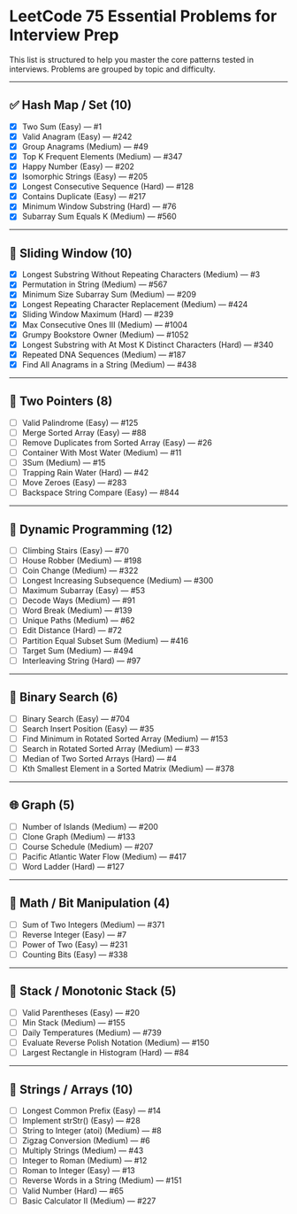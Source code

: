 # LeetCode 75 Essential Problems for Interview Prep

This list is structured to help you master the core patterns tested in interviews. Problems are grouped by topic and difficulty.

---

## ✅ Hash Map / Set (10)

- [x] Two Sum (Easy) — #1
- [x] Valid Anagram (Easy) — #242
- [x] Group Anagrams (Medium) — #49
- [x] Top K Frequent Elements (Medium) — #347
- [x] Happy Number (Easy) — #202
- [x] Isomorphic Strings (Easy) — #205
- [x] Longest Consecutive Sequence (Hard) — #128
- [x] Contains Duplicate (Easy) — #217
- [x] Minimum Window Substring (Hard) — #76
- [x] Subarray Sum Equals K (Medium) — #560

---

## 🚪 Sliding Window (10)

- [x] Longest Substring Without Repeating Characters (Medium) — #3
- [x] Permutation in String (Medium) — #567
- [x] Minimum Size Subarray Sum (Medium) — #209
- [x] Longest Repeating Character Replacement (Medium) — #424
- [x] Sliding Window Maximum (Hard) — #239
- [x] Max Consecutive Ones III (Medium) — #1004
- [x] Grumpy Bookstore Owner (Medium) — #1052
- [x] Longest Substring with At Most K Distinct Characters (Hard) — #340
- [x] Repeated DNA Sequences (Medium) — #187
- [x] Find All Anagrams in a String (Medium) — #438

---

## 🔁 Two Pointers (8)

- [ ] Valid Palindrome (Easy) — #125
- [ ] Merge Sorted Array (Easy) — #88
- [ ] Remove Duplicates from Sorted Array (Easy) — #26
- [ ] Container With Most Water (Medium) — #11
- [ ] 3Sum (Medium) — #15
- [ ] Trapping Rain Water (Hard) — #42
- [ ] Move Zeroes (Easy) — #283
- [ ] Backspace String Compare (Easy) — #844

---

## 🧠 Dynamic Programming (12)

- [ ] Climbing Stairs (Easy) — #70
- [ ] House Robber (Medium) — #198
- [ ] Coin Change (Medium) — #322
- [ ] Longest Increasing Subsequence (Medium) — #300
- [ ] Maximum Subarray (Easy) — #53
- [ ] Decode Ways (Medium) — #91
- [ ] Word Break (Medium) — #139
- [ ] Unique Paths (Medium) — #62
- [ ] Edit Distance (Hard) — #72
- [ ] Partition Equal Subset Sum (Medium) — #416
- [ ] Target Sum (Medium) — #494
- [ ] Interleaving String (Hard) — #97

---

## 🔎 Binary Search (6)

- [ ] Binary Search (Easy) — #704
- [ ] Search Insert Position (Easy) — #35
- [ ] Find Minimum in Rotated Sorted Array (Medium) — #153
- [ ] Search in Rotated Sorted Array (Medium) — #33
- [ ] Median of Two Sorted Arrays (Hard) — #4
- [ ] Kth Smallest Element in a Sorted Matrix (Medium) — #378

---

## 🌐 Graph (5)

- [ ] Number of Islands (Medium) — #200
- [ ] Clone Graph (Medium) — #133
- [ ] Course Schedule (Medium) — #207
- [ ] Pacific Atlantic Water Flow (Medium) — #417
- [ ] Word Ladder (Hard) — #127

---

## 🧮 Math / Bit Manipulation (4)

- [ ] Sum of Two Integers (Medium) — #371
- [ ] Reverse Integer (Easy) — #7
- [ ] Power of Two (Easy) — #231
- [ ] Counting Bits (Easy) — #338

---

## 🧰 Stack / Monotonic Stack (5)

- [ ] Valid Parentheses (Easy) — #20
- [ ] Min Stack (Medium) — #155
- [ ] Daily Temperatures (Medium) — #739
- [ ] Evaluate Reverse Polish Notation (Medium) — #150
- [ ] Largest Rectangle in Histogram (Hard) — #84

---

## 🧵 Strings / Arrays (10)

- [ ] Longest Common Prefix (Easy) — #14
- [ ] Implement strStr() (Easy) — #28
- [ ] String to Integer (atoi) (Medium) — #8
- [ ] Zigzag Conversion (Medium) — #6
- [ ] Multiply Strings (Medium) — #43
- [ ] Integer to Roman (Medium) — #12
- [ ] Roman to Integer (Easy) — #13
- [ ] Reverse Words in a String (Medium) — #151
- [ ] Valid Number (Hard) — #65
- [ ] Basic Calculator II (Medium) — #227
